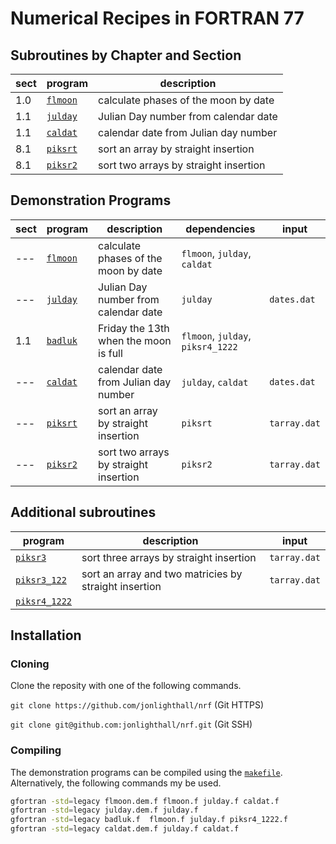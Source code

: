 # Numerical Recipes in FORTRAN 77

## Subroutines by Chapter and Section

| sect | program              | description                           | 
| ---- | -------------------- | ------------------------------------  | 
|  1.0 | [`flmoon`](flmoon.f) | calculate phases of the moon by date  |
|  1.1 | [`julday`](julday.f) | Julian Day number from calendar date  |
|  1.1 | [`caldat`](caldat.f) | calendar date from Julian day number  |
|  8.1 | [`piksrt`](piksrt.f) | sort an array by straight insertion   | 
|  8.1 | [`piksr2`](piksr2.f) | sort two arrays by straight insertion |

## Demonstration Programs

| sect | program                  | description                           | dependencies                 | input       |
| ---- | ------------------------ | ------------------------------------- | -----------------------------| ----------- |
|  --- | [`flmoon`](flmoon.dem.f) | calculate phases of the moon by date  | `flmoon`, `julday`, `caldat` |             |
|  --- | [`julday`](julday.dem.f) | Julian Day number from calendar date  | `julday`                     | `dates.dat` |
|  1.1 | [`badluk`](badluk.f)     | Friday the 13th when the moon is full | `flmoon`, `julday`, `piksr4_1222`           |             |
|  --- | [`caldat`](caldat.dem.f) | calendar date from Julian day number  | `julday`, `caldat`           | `dates.dat` |
|  --- | [`piksrt`](piksrt.dem.f) | sort an array by straight insertion   | `piksrt`                     | `tarray.dat`|
|  --- | [`piksr2`](piksr2.dem.f) | sort two arrays by straight insertion | `piksr2`                     | `tarray.dat`|

## Additional subroutines

| program                  | description                           | input       |
| ------------------------ | ------------------------------------- | ----------- |
| [`piksr3`](piksr3.f) | sort three arrays by straight insertion   | `tarray.dat`|
| [`piksr3_122`](piksr3_122.f) | sort an array and two matricies by straight insertion | `tarray.dat`|
| [`piksr4_1222`](piksr4_1222) |||

## Installation
### Cloning
Clone the reposity with one of the following commands.

`git clone https://github.com/jonlighthall/nrf` (Git HTTPS)

`git clone git@github.com:jonlighthall/nrf.git` (Git SSH)
### Compiling
The demonstration programs can be compiled using the [`makefile`](makefile). Alternatively, the following commands my be used.
````bash
gfortran -std=legacy flmoon.dem.f flmoon.f julday.f caldat.f
gfortran -std=legacy julday.dem.f julday.f
gfortran -std=legacy badluk.f  flmoon.f julday.f piksr4_1222.f
gfortran -std=legacy caldat.dem.f julday.f caldat.f

````
